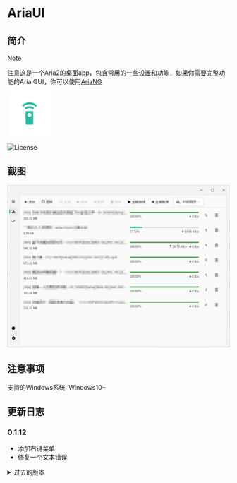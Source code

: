 # AriaUI

## 简介

> [!NOTE]
> 注意这是一个Aria2的桌面app，包含常用的一些设置和功能，如果你需要完整功能的Aria GUI，你可以使用[AriaNG](https://github.com/mayswind/AriaNg)

<img src="assets/icon.png" width="100px">

![License](https://img.shields.io/badge/License-MIT-dark_green)

## 截图

![截图](demo/demo.png)

## 注意事项

支持的Windows系统: Windows10~

## 更新日志

### 0.1.12
- 添加右键菜单
- 修复一个文本错误

<details>
<summary>过去的版本</summary>

### 0.1.11 (2024/11/11)
- 添加查看任务详情

### 0.1.10 (2024/11/8)
- 改进数字输入框

### 0.1.9 (2024/10/16)
- 修复预估时间显示错误的问题

### 0.1.8 (2024/10/15)
- 添加预计完成任务时间显示
- 重构了一些变量

### 0.1.7 (2024/10/6)
- 添加新建任务自定义配置的功能

### 0.1.6 (2024/10/4)
- 添加显示上传速度
- 修复一个保存设置的问题

### 0.1.5 (2024/9/15)
- 修复工具栏的一个问题

### 0.1.4 (2024/9/14)
- 添加ratio设置
- 添加排序功能
- 修复操作栏越界的问题

### 0.1.3 (2024/9/12)
- 将新任务放置于前面

### 0.1.2 (2024/8/13)
- 添加全选的按钮
- 改进修改设置判定逻辑

### 0.1.1 (2024/8/8)
- 添加设置修改提示
- 添加Aria2的一些常用设置
- 添加关于对话框

### 0.1.0 (2024/8/2)
- 第一个版本
  
</details>